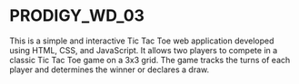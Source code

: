 # PRODIGY_WD_03
This is a simple and interactive Tic Tac Toe web application developed using HTML, CSS, and JavaScript. It allows two players to compete in a classic Tic Tac Toe game on a 3x3 grid. The game tracks the turns of each player and determines the winner or declares a draw.
